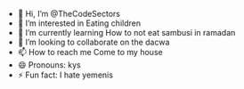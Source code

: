 - 👋 Hi, I’m @TheCodeSectors
- 👀 I’m interested in Eating children
- 🌱 I’m currently learning How to not eat sambusi in ramadan
- 💞️ I’m looking to collaborate on the dacwa
- 📫 How to reach me Come to my house
- 😄 Pronouns: kys
- ⚡ Fun fact: I hate yemenis

<!---
TheCodeSectors/TheCodeSectors is a ✨ special ✨ repository because its `README.md` (this file) appears on your GitHub profile.
You can click the Preview link to take a look at your changes.
--->
